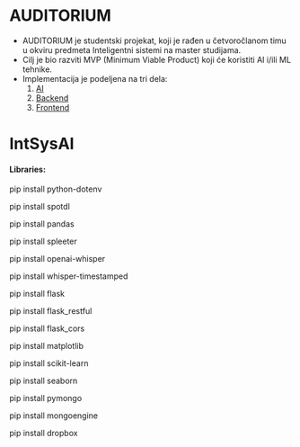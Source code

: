 # AUDITORIUM

- AUDITORIUM je studentski projekat, koji je rađen u četvoročlanom timu u okviru predmeta Inteligentni sistemi na master studijama.
- Cilj je bio razviti MVP (Minimum Viable Product) koji će koristiti AI i/ili ML tehnike.
- Implementacija je podeljena na tri dela:
  1. [AI](https://github.com/ficakum/IntSysAI)
  2. [Backend](https://github.com/ficakum/IntSysBackend)
  3. [Frontend](https://github.com/ficakum/intsysfrontend)


# IntSysAI

#### Libraries:

pip install python-dotenv

pip install spotdl

pip install pandas

pip install spleeter

pip install openai-whisper

pip install whisper-timestamped

pip install flask

pip install flask_restful

pip install flask_cors

pip install matplotlib

pip install scikit-learn

pip install seaborn

pip install pymongo

pip install mongoengine

pip install dropbox
